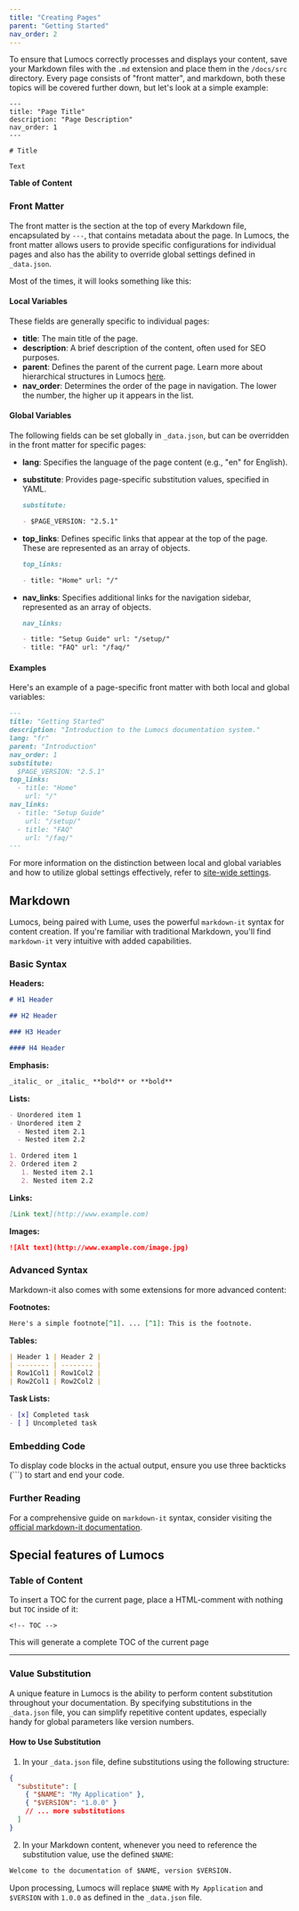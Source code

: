 ```yaml
---
title: "Creating Pages"
parent: "Getting Started"
nav_order: 2
---
```


To ensure that Lumocs correctly processes and displays your content, save your
Markdown files with the `.md` extension and place them in the `/docs/src`
directory. Every page consists of "front matter", and markdown, both these
topics will be covered further down, but let's look at a simple example:

```
---
title: "Page Title"
description: "Page Description"
nav_order: 1
---

# Title

Text
```

**Table of Content**

<!-- TOC -->

### Front Matter

The front matter is the section at the top of every Markdown file, encapsulated
by `---`, that contains metadata about the page. In Lumocs, the front matter
allows users to provide specific configurations for individual pages and also
has the ability to override global settings defined in `_data.json`.

Most of the times, it will looks something like this:

#### Local Variables

These fields are generally specific to individual pages:

- **title**: The main title of the page.
- **description**: A brief description of the content, often used for SEO
  purposes.
- **parent**: Defines the parent of the current page. Learn more about
  hierarchical structures in Lumocs [here](/usage/hierarchy/).
- **nav_order**: Determines the order of the page in navigation. The lower the
  number, the higher up it appears in the list.

#### Global Variables

The following fields can be set globally in `_data.json`, but can be overridden
in the front matter for specific pages:

- **lang**: Specifies the language of the page content (e.g., "en" for English).
- **substitute**: Provides page-specific substitution values, specified in YAML.

  ```markdown
  substitute:

  - $PAGE_VERSION: "2.5.1"
  ```

- **top_links**: Defines specific links that appear at the top of the page.
  These are represented as an array of objects.

  ```markdown
  top_links:

  - title: "Home" url: "/"
  ```

- **nav_links**: Specifies additional links for the navigation sidebar,
  represented as an array of objects.

  ```markdown
  nav_links:

  - title: "Setup Guide" url: "/setup/"
  - title: "FAQ" url: "/faq/"
  ```

#### Examples

Here's an example of a page-specific front matter with both local and global
variables:

```markdown
---
title: "Getting Started"
description: "Introduction to the Lumocs documentation system."
lang: "fr"
parent: "Introduction"
nav_order: 1
substitute:
  $PAGE_VERSION: "2.5.1"
top_links: 
  - title: "Home"
    url: "/"
nav_links:
  - title: "Setup Guide"
    url: "/setup/"
  - title: "FAQ"
    url: "/faq/"
---
```

For more information on the distinction between local and global variables and
how to utilize global settings effectively, refer to
[site-wide settings](/usage/site/).

## Markdown

Lumocs, being paired with Lume, uses the powerful `markdown-it` syntax for
content creation. If you're familiar with traditional Markdown, you'll find
`markdown-it` very intuitive with added capabilities.

### Basic Syntax

**Headers:**

```markdown
# H1 Header

## H2 Header

### H3 Header

#### H4 Header
```

**Emphasis:**

```markdown
_italic_ or _italic_ **bold** or **bold**
```

**Lists:**

```markdown
- Unordered item 1
- Unordered item 2
  - Nested item 2.1
  - Nested item 2.2

1. Ordered item 1
2. Ordered item 2
   1. Nested item 2.1
   2. Nested item 2.2
```

**Links:**

```markdown
[Link text](http://www.example.com)
```

**Images:**

```markdown
![Alt text](http://www.example.com/image.jpg)
```

### Advanced Syntax

Markdown-it also comes with some extensions for more advanced content:

**Footnotes:**

```markdown
Here's a simple footnote[^1]. ... [^1]: This is the footnote.
```

**Tables:**

```markdown
| Header 1 | Header 2 |
| -------- | -------- |
| Row1Col1 | Row1Col2 |
| Row2Col1 | Row2Col2 |
```

**Task Lists:**

```markdown
- [x] Completed task
- [ ] Uncompleted task
```

### Embedding Code

To display code blocks in the actual output, ensure you use three backticks
(\`\`\`) to start and end your code.

### Further Reading

For a comprehensive guide on `markdown-it` syntax, consider visiting the
[official markdown-it documentation](https://github.com/markdown-it/markdown-it).

## Special features of Lumocs

### Table of Content

To insert a TOC for the current page, place a HTML-comment with nothing but
`TOC` inside of it:

```
<!-- TOC -->
```

This will generate a complete TOC of the current page

---

### Value Substitution

A unique feature in Lumocs is the ability to perform content substitution
throughout your documentation. By specifying substitutions in the `_data.json`
file, you can simplify repetitive content updates, especially handy for global
parameters like version numbers.

#### How to Use Substitution

1. In your `_data.json` file, define substitutions using the following
   structure:

```json
{
  "substitute": [
    { "$NAME": "My Application" },
    { "$VERSION": "1.0.0" }
    // ... more substitutions
  ]
}
```

2. In your Markdown content, whenever you need to reference the substitution
   value, use the defined `$NAME`:

```markdown
Welcome to the documentation of $NAME, version $VERSION.
```

Upon processing, Lumocs will replace `$NAME` with `My Application` and
`$VERSION` with `1.0.0` as defined in the `_data.json` file.
